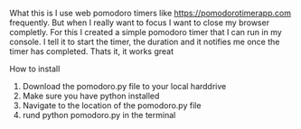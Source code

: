 What this is
I use web pomodoro timers like https://pomodorotimerapp.com frequently. But when I really want to focus I want to close my browser completly. For this I created a simple pomodoro timer that I can run in my console. I tell it to start the timer, the duration and it notifies me once the timer has completed. Thats it, it works great

How to install
1. Download the pomodoro.py file to your local harddrive
2. Make sure you have python installed
3. Navigate to the location of the pomodoro.py file
4. rund python pomodoro.py in the terminal
